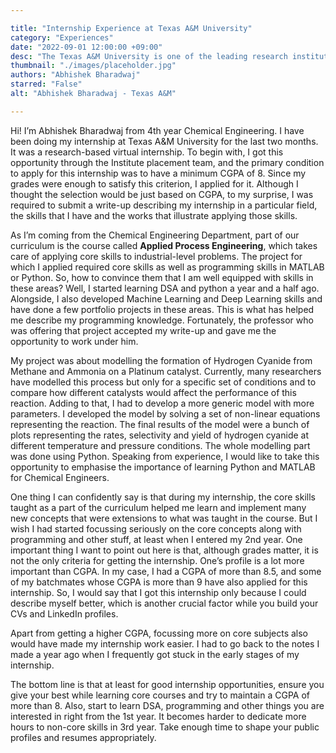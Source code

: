 ```yaml
---

title: "Internship Experience at Texas A&M University"
category: "Experiences"
date: "2022-09-01 12:00:00 +09:00"
desc: "The Texas A&M University is one of the leading research institutions having the largest student body in the United States. Join Abhishek as he narrates his experience as a research intern at this prestigious institution."
thumbnail: "./images/placeholder.jpg"
authors: "Abhishek Bharadwaj"
starred: "False"
alt: "Abhishek Bharadwaj - Texas A&M"

---
```


Hi! I’m Abhishek Bharadwaj from 4th year Chemical Engineering. I have been doing my internship at Texas A&M University for the last two months. It was a research-based virtual internship. To begin with, I got this opportunity through the Institute placement team, and the primary condition to apply for this internship was to have a minimum CGPA of 8. Since my grades were enough to satisfy this criterion, I applied for it.  Although I thought the selection would be just based on CGPA, to my surprise, I was required to submit a write-up describing my internship in a particular field, the skills that I have and the works that illustrate applying those skills.


As I’m coming from the Chemical Engineering Department, part of our curriculum is the course called **Applied Process Engineering**, which takes care of applying core skills to industrial-level problems. The project for which I applied required core skills as well as programming skills in MATLAB or Python. So, how to convince them that I am well equipped with skills in these areas? Well, I started learning DSA and python a year and a half ago. Alongside, I also developed Machine Learning and Deep Learning skills and have done a few portfolio projects in these areas. This is what has helped me describe my programming knowledge. Fortunately, the professor who was offering that project accepted my write-up and gave me the opportunity to work under him.


My project was about modelling the formation of Hydrogen Cyanide from Methane and Ammonia on a Platinum catalyst. Currently, many researchers have modelled this process but only for a specific set of conditions and to compare how different catalysts would affect the performance of this reaction. Adding to that, I had to develop a more generic model with more parameters. I developed the model by solving a set of non-linear equations representing the reaction. The final results of the model were a bunch of plots representing the rates, selectivity and yield of hydrogen cyanide at different temperature and pressure conditions. The whole modelling part was done using Python. Speaking from experience, I would like to take this opportunity to emphasise the importance of learning Python and MATLAB for Chemical Engineers.


One thing I can confidently say is that during my internship, the core skills taught as a part of the curriculum helped me learn and implement many new concepts that were extensions to what was taught in the course. But I wish I had started focussing seriously on the core concepts along with programming and other stuff, at least when I entered my 2nd year. One important thing I want to point out here is that, although grades matter, it is not the only criteria for getting the internship. One’s profile is a lot more important than CGPA. In my case, I had a CGPA of more than 8.5, and some of my batchmates whose CGPA is more than 9 have also applied for this internship. So, I would say that I got this internship only because I could describe myself better, which is another crucial factor while you build your CVs and LinkedIn profiles. 


Apart from getting a higher CGPA, focussing more on core subjects also would have made my internship work easier. I had to go back to the notes I made a year ago when I frequently got stuck in the early stages of my internship. 


The bottom line is that at least for good internship opportunities, ensure you give your best while learning core courses and try to maintain a CGPA of more than 8. Also, start to learn DSA, programming and other things you are interested in right from the 1st year. It becomes harder to dedicate more hours to non-core skills in 3rd year. Take enough time to shape your public profiles and resumes appropriately.